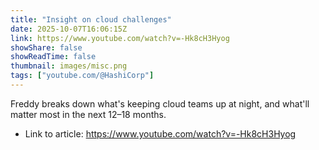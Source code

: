 ```yaml
---
title: "Insight on cloud challenges"
date: 2025-10-07T16:06:15Z
link: https://www.youtube.com/watch?v=-Hk8cH3Hyog
showShare: false
showReadTime: false
thumbnail: images/misc.png
tags: ["youtube.com/@HashiCorp"]
---
```

Freddy breaks down what's keeping cloud teams up at night, and what'll matter most in the next 12–18 months.

- Link to article: https://www.youtube.com/watch?v=-Hk8cH3Hyog